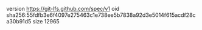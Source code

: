 version https://git-lfs.github.com/spec/v1
oid sha256:55fdfb3e6f4097e275463c1e738ee5b7838a92d3e5014f615acdf28ca30b91d5
size 12965

